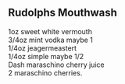 ## Rudolphs Mouthwash  
1oz sweet white vermouth  
3/4oz mint vodka maybe 1  
1/4oz jeagermeastert  
1/4oz simple maybe 1/2  
Dash maraschino cherry juice  
2 maraschino cherries.